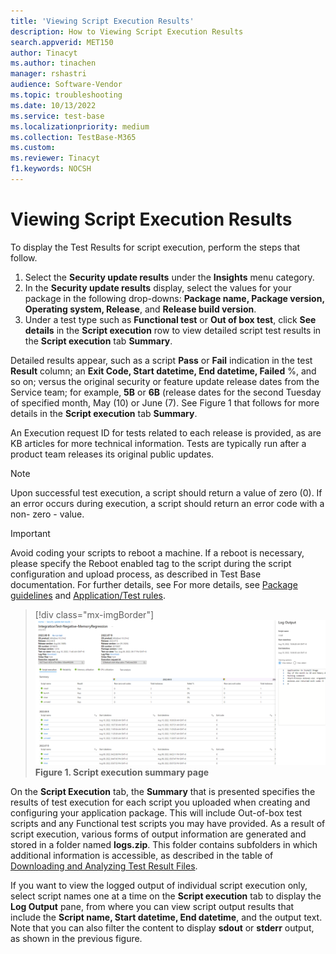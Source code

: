 ```yaml
---
title: 'Viewing Script Execution Results'
description: How to Viewing Script Execution Results
search.appverid: MET150
author: Tinacyt
ms.author: tinachen
manager: rshastri
audience: Software-Vendor
ms.topic: troubleshooting
ms.date: 10/13/2022
ms.service: test-base
ms.localizationpriority: medium
ms.collection: TestBase-M365
ms.custom:
ms.reviewer: Tinacyt
f1.keywords: NOCSH
---
```


# Viewing Script Execution Results

To display the Test Results for script execution, perform the steps that follow.
1. Select the **Security update results** under the **Insights** menu category.
2. In the **Security update results** display, select the values for your package in the following drop-downs: **Package name, Package version, Operating system, Release**, and **Release build version**.
3. Under a test type such as **Functional test** or **Out of box test**, click **See details** in the **Script execution** row to view detailed script test results in the **Script execution** tab **Summary**. 

Detailed results appear, such as a script **Pass** or **Fail** indication in the test **Result** column; an **Exit Code, Start datetime, End datetime, Failed** %, and so on; versus the original security or feature update release dates from the Service team; for example, **5B** or **6B** (release dates for the second Tuesday of specified month, May (10) or June (7). See Figure 1 that follows for more details in the **Script execution** tab **Summary**.

An Execution request ID for tests related to each release is provided, as are KB articles for more technical information. Tests are typically run after a product team releases its original public updates. 

 > [!NOTE]
 > Upon successful test execution, a script should return a value of zero (0). If an error occurs during execution, a script should return an error code with a non-    zero - value.

 > [!IMPORTANT]
 > Avoid coding your scripts to reboot a machine. If a reboot is necessary, please specify the Reboot enabled tag to the script during the script configuration and upload process, as described in Test Base documentation. For further details, see For more details, see [Package guidelines](contentguideline.md) and [Application/Test rules](rules.md).

 > [!div class="mx-imgBorder"]
 > ![Screenshot shows Script Execution Summary.](Media/scriptexecution01.png)
 > **Figure 1. Script execution summary page**

On the **Script Execution** tab, the **Summary** that is presented specifies the results of test execution for each script you uploaded when creating and configuring your application package. This will include Out-of-box test scripts and any Functional test scripts you may have provided. As a result of script execution, various forms of output information are generated and stored in a folder named **logs.zip**. This folder contains subfolders in which additional information is accessible, as described in the table of [Downloading and Analyzing Test Result Files](download-analyze-test-result-files.md).

If you want to view the logged output of individual script execution only, select script names one at a time on the **Script execution** tab to display the **Log Output** pane, from where you can view script output results that include the **Script name, Start datetime, End datetime**, and the output text. Note that you can also filter the content to display **sdout** or **stderr** output, as shown in the previous figure.
